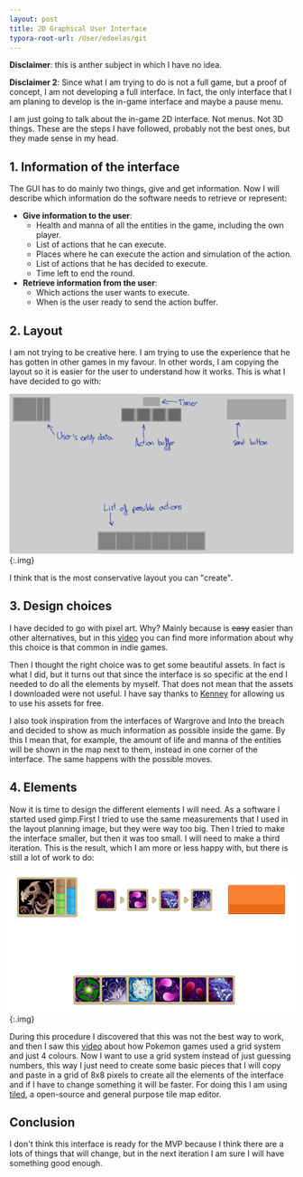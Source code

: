 ```yaml
---
layout: post
title: 2D Graphical User Interface
typora-root-url: /User/edoelas/git
---
```


**Disclaimer**: this is anther subject in which I have no idea.

**Disclaimer 2**: Since what I am trying to do is not a full game, but a proof of concept, I am not developing a full interface. In fact, the only interface that I am planing to develop is the in-game interface and maybe a pause menu.

I am just going to talk about the in-game 2D interface. Not menus. Not 3D things. These are the steps I have followed, probably not the best ones, but they made sense in my head.

## 1. Information of the interface

The GUI has to do mainly two things, give and get information. Now I will describe which information do the  software needs to retrieve or represent:

- **Give information to the user**:
  - Health and manna of all the entities in the game, including the own player.
  - List of actions that he can execute.
  - Places where he can execute the action and simulation of the action.
  - List of actions that he has decided to execute.
  - Time left to end the round.
- **Retrieve information from the user**:
  - Which actions the user wants to execute.
  - When is the user ready to send the action buffer.



## 2. Layout

I am not trying to be creative here. I am trying to use the experience that he has gotten in other games in my favour. In other words, I am copying the layout so it is easier for the user to understand how it works. This is what I have decided to go with:

![](/tfgblog/assets/images/Guilayout.svg){:.img}

I think that is the most conservative layout you can "create".



## 3. Design choices

I have decided to go with pixel art. Why? Mainly because is ~~easy~~ easier than other alternatives, but in this [video](https://www.youtube.com/watch?v=m48xthwkpI0) you can find more information about why this choice is that common in indie games.

Then I thought the right choice was to get some beautiful assets. In fact is what I did, but it turns out that since the interface is so specific at the end I needed to do all the elements by myself. That does not mean that the assets I downloaded were not useful. I have say thanks to [Kenney](https://www.kenney.nl/) for allowing us to use his assets for free.

I also took inspiration from the interfaces of Wargrove and Into the breach and decided to show as much information as possible inside the game. By this I mean that, for example, the amount of life and manna of the entities will be shown in the map next to them, instead in one corner of the interface. The same happens with the possible moves.



## 4. Elements

Now it is time to design the different elements I will need. As a software I started used gimp.First I tried to use the same measurements that I used in the layout planning image, but they were way too big. Then I tried to make the interface smaller, but then it was too small. I will need to make a third iteration. This is the result, which I am more or less happy with, but there is still a lot of work to do:

![](/tfgblog/assets/images/elements.png){:.img}

During this procedure I discovered that this was not the best way to work, and then I saw this [video](https://www.youtube.com/watch?v=gwF0L55kIgg) about how Pokemon games used a grid system and just 4 colours. Now I want to use a grid system instead of just guessing numbers, this way I just need to create some basic pieces that I will copy and paste in a grid of 8x8 pixels to create all the elements of the interface and if I have to change something it will be faster. For doing this I am using [tiled](https://www.mapeditor.org/), a open-source and general purpose tile map editor.



## Conclusion

I don't think this interface is ready for the MVP because I think there are a lots of things that will change, but in the next iteration I am sure I will have something good enough.

